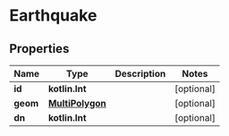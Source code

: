 
# Earthquake

## Properties
Name | Type | Description | Notes
------------ | ------------- | ------------- | -------------
**id** | **kotlin.Int** |  |  [optional]
**geom** | [**MultiPolygon**](MultiPolygon.md) |  |  [optional]
**dn** | **kotlin.Int** |  |  [optional]



